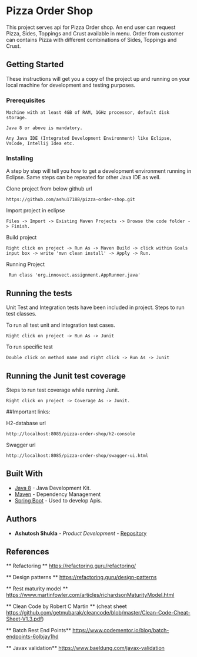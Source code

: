 # Pizza Order Shop

This project serves api for Pizza Order shop. An end user can request Pizza, Sides, Toppings and Crust available in menu. Order from customer can contains Pizza with different combinations of Sides, Toppings and Crust. 

## Getting Started

These instructions will get you a copy of the project up and running on your local machine for development and testing purposes.


### Prerequisites


```
Machine with at least 4GB of RAM, 1GHz processor, default disk storage.

Java 8 or above is mandatory.

Any Java IDE (Integrated Development Environment) like Eclipse, VsCode, Intellij Idea etc. 

```

### Installing

A step by step will tell you how to get a development environment running in Eclipse. Same
steps can be repeated for other Java IDE as well.

Clone project from below github url

```
https://github.com/ashu17188/pizza-order-shop.git
```

Import project in eclipse

```
Files -> Import -> Existing Maven Projects -> Browse the code folder -> Finish.
```

Build project

```
Right click on project -> Run As -> Maven Build -> click within Goals input box -> write 'mvn clean install' -> Apply -> Run.
```

Running Project

```
 Run class 'org.innovect.assignment.AppRunner.java'
 ```

## Running the tests

Unit Test and Integration tests have been included in project. Steps to run test classes.

To run all test unit and integration test cases.

```
Right click on project -> Run As -> Junit
```

To run specific test

```
Double click on method name and right click -> Run As -> Junit 
```

## Running the Junit test coverage

Steps to run test coverage while running Junit.

```
Right click on project -> Coverage As -> Junit.
```

##Important links:

H2-database url

```
http://localhost:8085/pizza-order-shop/h2-console
```

Swagger url

```
http://localhost:8085/pizza-order-shop/swagger-ui.html
```


## Built With

* [Java 8](https://www.oracle.com/technetwork/java/javase/overview/index.html) - Java Development Kit.
* [Maven](https://maven.apache.org/) - Dependency Management
* [Spring Boot](https://spring.io/guides/gs/rest-service/) - Used to develop Apis.


## Authors

* **Ashutosh Shukla** - *Product Development* - [Repository](https://github.com/ashu17188)

## References

** Refactoring ** https://refactoring.guru/refactoring/

** Design patterns ** https://refactoring.guru/design-patterns

** Rest maturity model ** https://www.martinfowler.com/articles/richardsonMaturityModel.html

** Clean Code by Robert C Martin ** (cheat sheet https://github.com/getmubarak/cleancode/blob/master/Clean-Code-Cheat-Sheet-V1.3.pdf)

** Batch Rest End Points** https://www.codementor.io/blog/batch-endpoints-6olbjay1hd
	
** Javax validation** https://www.baeldung.com/javax-validation 

